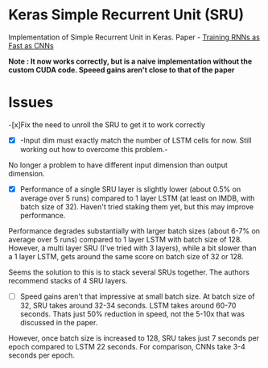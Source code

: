 # Keras Simple Recurrent Unit (SRU)
Implementation of Simple Recurrent Unit in Keras. Paper - [Training RNNs as Fast as CNNs](https://arxiv.org/abs/1709.02755)

**Note : It now works correctly, but is a naive implementation without the custom CUDA code. Speeed gains aren't close to that of the paper**

# Issues

-[x]Fix the need to unroll the SRU to get it to work correctly

-[x] -Input dim must exactly match the number of LSTM cells for now. Still working out how to overcome this problem.-

No longer a problem to have different input dimension than output dimension.

-[x] Performance of a single SRU layer is slightly lower (about 0.5% on average over 5 runs) compared to 1 layer LSTM (at least on IMDB, with batch size of 32). Haven't tried staking them yet, but this may improve performance.

Performance degrades substantially with larger batch sizes (about 6-7% on average over 5 runs) compared to 1 layer LSTM with batch size of 128. However, a multi layer SRU (I've tried with 3 layers), while a bit slower than a 1 layer LSTM, gets around the same score on batch size of 32 or 128.

Seems the solution to this is to stack several SRUs together. The authors recommend stacks of 4 SRU layers.

-[ ] Speed gains aren't that impressive at small batch size. At batch size of 32, SRU takes around 32-34 seconds. LSTM takes around 60-70 seconds. Thats just 50% reduction in speed, not the 5-10x that was discussed in the paper.

However, once batch size is increased to 128, SRU takes just 7 seconds per epoch compared to LSTM 22 seconds. For comparison, CNNs take 3-4 seconds per epoch.

